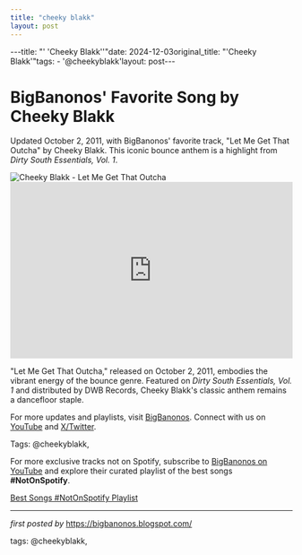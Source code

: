 ```yaml
---
title: "cheeky blakk"
layout: post
---
```

---title: "' 'Cheeky Blakk''"date: 2024-12-03original_title: "'Cheeky Blakk'"tags:  - '@cheekyblakk'layout: post---<!-- Post Title --><h1 >BigBanonos' Favorite Song by Cheeky Blakk</h1> <!-- Introductory Text --><p >Updated October 2, 2011, with BigBanonos' favorite track, "Let Me Get That Outcha" by Cheeky Blakk. This iconic bounce anthem is a highlight from *Dirty South Essentials, Vol. 1*.</p> <!-- Featured Image --><div > <img src="https://e.snmc.io/i/1200/s/79339ee582916a70c1e762129b7d9a47/2352450" alt="Cheeky Blakk - Let Me Get That Outcha" /></div> <!-- YouTube Video Embed --><div > <iframe width="100%" height="315" src="https://www.youtube.com/embed/-n7Szl-wQ9Y" title="Cheeky Blakk- let me get dat outcha" frameborder="0" allow="accelerometer; autoplay; clipboard-write; encrypted-media; gyroscope; picture-in-picture; web-share" referrerpolicy="strict-origin-when-cross-origin" allowfullscreen></iframe></div> <!-- Song Information --><div > <p>"Let Me Get That Outcha," released on October 2, 2011, embodies the vibrant energy of the bounce genre. Featured on *Dirty South Essentials, Vol. 1* and distributed by DWB Records, Cheeky Blakk's classic anthem remains a dancefloor staple.</p></div> <!-- Footer Links --><div > <p>For more updates and playlists, visit <a href="https://bigbanonos.blogspot.com/" target="_blank">BigBanonos</a>. Connect with us on <a href="https://www.youtube.com/@BigBanonos" target="_blank">YouTube</a> and <a href="https://x.com/bigbanonos" target="_blank">X/Twitter</a>.</p></div> <!-- Tags --><p >Tags: @cheekyblakk,</p><!--Subscribe and Playlist Links--><div>    <p>For more exclusive tracks not on Spotify, subscribe to <a href="https://www.youtube.com/@BigBanonos" target="_blank">BigBanonos on YouTube</a> and explore their curated playlist of the best songs <strong>#NotOnSpotify</strong>.</p>    <p><a href="https://www.youtube.com/playlist?list=PLtuNtuTatqI0kFahUCbtbfenC_ET5O_tr" target="_blank">Best Songs #NotOnSpotify Playlist<br /></a></p></div><hr /><p><em>first posted by</em> <a href="https://bigbanonos.blogspot.com/" rel="noopener" target="_new">https://bigbanonos.blogspot.com/</a></p><p>tags: @cheekyblakk,</p>